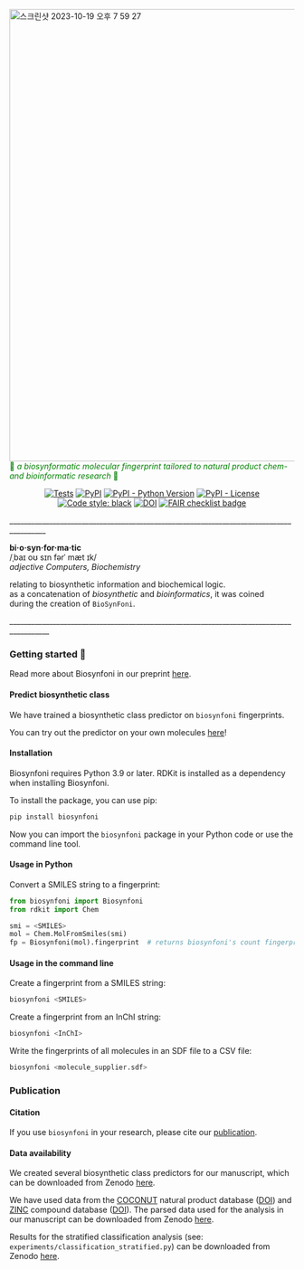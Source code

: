 <img width="800" alt="스크린샷 2023-10-19 오후 7 59 27" src="https://github.com/lucinamay/biosynfoni/assets/119406697/c2b32601-8a00-4520-b027-101206becf81">\
<span style="color:green"> 🌿 *a biosynformatic molecular fingerprint tailored to natural product chem- and bioinformatic research* 🌿</span>


<p align="center">
    <a href="https://github.com/lucinamay/biosynfoni/actions/workflows/test-biosynfoni.yml">
        <img alt="Tests" src="https://github.com/lucinamay/biosynfoni/actions/workflows/test-biosynfoni.yml/badge.svg" /></a>
    <a href="https://pypi.org/project/biosynfoni">
        <img alt="PyPI" src="https://img.shields.io/pypi/v/biosynfoni" /></a>
    <a href="https://pypi.org/project/biosynfoni">
        <img alt="PyPI - Python Version" src="https://img.shields.io/pypi/pyversions/biosynfoni" /></a>
    <a href="https://github.com/lucinamay/biosynfoni/blob/main/LICENSE">
        <img alt="PyPI - License" src="https://img.shields.io/pypi/l/cinemol" /></a>
    <a href='https://github.com/psf/black'>
        <img src='https://img.shields.io/badge/code%20style-black-000000.svg' alt='Code style: black' /></a>
    <a href="https://doi.org/10.5281/zenodo.14822624">
        <img src="https://zenodo.org/badge/DOI/10.5281/zenodo.14822624.svg" alt="DOI"></a>
    <a href="https://fairsoftwarechecklist.net/v0.2?f=20&a=30112&i=20122&r=123">
        <img src="https://fairsoftwarechecklist.net/badge.svg" alt="FAIR checklist badge"></a>
</p>

\________________________________________________________________________________________


  **bi·o·syn·for·ma·tic**\
  /ˌbaɪ  oʊ  sɪn  fərˈ mæt ɪk/\
  *adjective Computers, Biochemistry*

  relating to biosynthetic information and biochemical logic.\
  as a concatenation of  *biosynthetic* and *bioinformatics*, it was coined\
  during the creation of `BioSynFoni`.

\_________________________________________________________________________________________


### Getting started 🌿

Read more about Biosynfoni in our preprint [here](https://doi.org/10.26434/chemrxiv-2025-cwq74).

#### Predict biosynthetic class

We have trained a biosynthetic class predictor on `biosynfoni` fingerprints. 

You can try out the predictor on your own molecules [here](https://moltools.bioinformatics.nl/biosynfoni)!

#### Installation

Biosynfoni requires Python 3.9 or later. RDKit is installed as a dependency when installing Biosynfoni.

To install the package, you can use pip:

```bash
pip install biosynfoni
```

Now you can import the `biosynfoni` package in your Python code or use the command line tool.

#### Usage in Python

Convert a SMILES string to a fingerprint:

```python
from biosynfoni import Biosynfoni
from rdkit import Chem

smi = <SMILES>
mol = Chem.MolFromSmiles(smi)
fp = Biosynfoni(mol).fingerprint  # returns biosynfoni's count fingerprint of the molecule
```

#### Usage in the command line

Create a fingerprint from a SMILES string:

```bash 
biosynfoni <SMILES>
```

Create a fingerprint from an InChI string:

```bash
biosynfoni <InChI>
```

Write the fingerprints of all molecules in an SDF file to a CSV file:

```bash
biosynfoni <molecule_supplier.sdf>
```

### Publication

#### Citation

If you use `biosynfoni` in your research, please cite our [publication](https://jcheminf.biomedcentral.com/articles/10.1186/s13321-025-01081-6).

#### Data availability

We created several biosynthetic class predictors for our manuscript, which can be downloaded from Zenodo [here](https://zenodo.org/records/14791239).

We have used data from the [COCONUT](https://coconut.naturalproducts.net) natural product database ([DOI](https://doi.org/10.1186/s13321-020-00478-9)) and [ZINC](https://zinc.docking.org) compound database ([DOI](https://pubs.acs.org/doi/10.1021/acs.jcim.0c00675)). The parsed data used for the analysis in our manuscript can be downloaded from Zenodo [here](https://zenodo.org/records/14791205). 

Results for the stratified classification analysis (see: `experiments/classification_stratified.py`) can be downloaded from Zenodo [here](https://doi.org/10.5281/zenodo.15150841).
